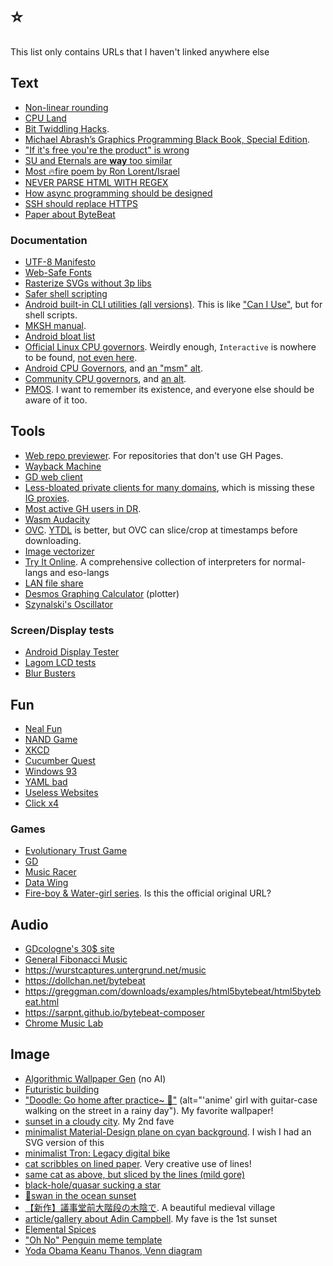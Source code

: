 # ⭐
This list only contains URLs that I haven't linked anywhere else

## Text
- [Non-linear rounding](https://brodowsky.it-sky.net/2015/02/06/geometric-and-harmonic-rounding)
- [CPU Land](https://cpu.land)
- [Bit Twiddling Hacks](https://graphics.stanford.edu/~seander/bithacks.html).
- [Michael Abrash’s Graphics Programming Black Book, Special Edition](https://jagregory.com/abrash-black-book).
- ["If it's free you're the product" is wrong](https://techdirt.com/2012/12/20/stop-saying-if-youre-not-paying-youre-product)
- [SU and Eternals are **way** too similar](https://vulture.com/2022/01/eternals-is-just-the-plot-of-steven-universe.html)
- [Most 🔥fire poem by Ron Lorent/Israel](https://cdn.verbub.com/images/ella-queria-signos-de-admiracion-el-le-daba-signos-de-interrogacion-el-112821.jpg)
- [NEVER PARSE HTML WITH REGEX](https://stackoverflow.com/questions/1732348/regex-match-open-tags-except-xhtml-self-contained-tags/1732454#1732454)
- [How async programming should be designed](https://journal.stuffwithstuff.com/2015/02/01/what-color-is-your-function)
- [SSH should replace HTTPS](https://shazow.net/posts/ssh-how-does-it-even)
- [Paper about ByteBeat](https://countercomplex.blogspot.com/2011/10/algorithmic-symphonies-from-one-line-of.html)

### Documentation
- [UTF-8 Manifesto](https://utf8everywhere.org)
- [Web-Safe Fonts](https://developer.mozilla.org/en-US/docs/Learn/CSS/Styling_text/Fundamentals#web_safe_fonts)
- [Rasterize SVGs without 3p libs](https://stackoverflow.com/questions/3975499/convert-svg-to-image-jpeg-png-etc-in-the-browser/74026755#74026755)
- [Safer shell scripting](https://sipb.mit.edu/doc/safe-shell)
- [Android built-in CLI utilities (all versions)](https://chromium.googlesource.com/aosp/platform/system/core/+/refs/heads/upstream/shell_and_utilities). This is like ["Can I Use"](https://caniuse.com), but for shell scripts.
- [MKSH manual](http://mirbsd.org/htman/i386/man1/mksh.htm).
- [Android bloat list](https://github.com/0x192/universal-android-debloater/blob/main/resources/assets/uad_lists.json)
- [Official Linux CPU governors](https://www.kernel.org/doc/html/latest/admin-guide/pm/cpufreq.html#generic-scaling-governors). Weirdly enough, `Interactive` is nowhere to be found, [not even here](https://www.kernel.org/doc/Documentation/cpu-freq/governors.txt).
- [Android CPU Governors](https://android.googlesource.com/kernel/common/+/a7827a2a60218b25f222b54f77ed38f57aebe08b/Documentation/cpu-freq/governors.txt), and [an "msm" alt](https://android.googlesource.com/kernel/msm/+/android-msm-marlin-3.18-nougat-dr1/Documentation/cpu-freq/governors.txt).
- [Community CPU governors](https://forum.xda-developers.com/t/cpu-governors-explained.1736168), and [an alt](https://xdaforums.com/t/cpu-governors-explained.1663809/).
- [PMOS](https://postmarketos.org). I want to remember its existence, and everyone else should be aware of it too.

## Tools
- [Web repo previewer](http://htmlpreview.github.io). For repositories that don't use GH Pages.
- [Wayback Machine](https://archive.org/web)
- [GD web client](https://gdbrowser.com)
- [Less-bloated private clients for many domains](https://codeberg.org/PrivacyDev/DPR-addon/src/branch/master/README.md), which is missing these [IG proxies](https://codeberg.org/ThePenguinDev/Proxigram/wiki/Instances).
- [Most active GH users in DR](https://committers.top/dominican_republic_public).
- [Wasm Audacity](https://wavacity.com)
- [OVC](https://onlinevideoconverter.com). [YTDL](https://github.com/ytdl-org/youtube-dl) is better, but OVC can slice/crop at timestamps before downloading.
- [Image vectorizer](https://svgco.de)
- [Try It Online](https://tio.run). A comprehensive collection of interpreters for normal-langs and eso-langs
- [LAN file share](https://pairdrop.net)
- [Desmos Graphing Calculator](https://desmos.com/calculator) (plotter)
- [Szynalski's Oscillator](https://szynalski.com/tone-generator)

### Screen/Display tests
- [Android Display Tester](https://play.google.com/store/apps/details?id=com.gombosdev.displaytester)
- [Lagom LCD tests](http://lagom.nl/lcd-test)
- [Blur Busters](https://testufo.com)

## Fun
- [Neal Fun](https://neal.fun)
- [NAND Game](https://nandgame.com)
- [XKCD](https://xkcd.com)
- [Cucumber Quest](https://cucumber.gigidigi.com/cq/page-1)
- [Windows 93](https://windows93.net)
- [YAML bad](https://noyaml.com)
- [Useless Websites](https://theuselessweb.com)
- [Click x4](https://clickclickclick.click)

### Games
- [Evolutionary Trust Game](http://ncase.me/trust)
- [GD](https://play.google.com/store/apps/details?id=com.robtopx.geometryjump)
- [Music Racer](https://play.google.com/store/apps/details?id=com.abstractart.music_racer)
- [Data Wing](https://play.google.com/store/apps/details?id=com.DanVogt.DATAWING)
- [Fire-boy & Water-girl series](https://fireboynwatergirl.com). Is this the official original URL?

## Audio
- [GDcologne's 30$ site](https://thirtydollar.website)
- [General Fibonacci Music](https://marcthespark.github.io/FibonacciMusicBox)
- https://wurstcaptures.untergrund.net/music
- https://dollchan.net/bytebeat
- https://greggman.com/downloads/examples/html5bytebeat/html5bytebeat.html
- https://sarpnt.github.io/bytebeat-composer
- [Chrome Music Lab](https://musiclab.chromeexperiments.com)

## Image
- [Algorithmic Wallpaper Gen](https://bggenerator.com) (no AI)
- [Futuristic building](https://cdn.midjourney.com/611bfcf1-78df-4dd2-853f-59d15efd6324/0_2.webp)
- ["Doodle: Go home after practice~ 🎸"](https://twitter.com/ttguweiz/status/789792797041635328) (alt="'anime' girl with guitar-case walking on the street in a rainy day"). My favorite wallpaper!
- [sunset in a cloudy city](https://pixiv.net/en/artworks/53727984). My 2nd fave
- [minimalist Material-Design plane on cyan background](https://pinterest.com/pin/652670170976893995). I wish I had an SVG version of this
- [minimalist Tron: Legacy digital bike](https://wallpapercave.com/wp/wp4939898.jpg)
- [cat scribbles on lined paper](https://i.imgur.com/LiaZKxX.jpg). Very creative use of lines!
- [same cat as above, but sliced by the lines (mild gore)](https://i.imgur.com/V3AZ5S0.jpeg)
- [black-hole/quasar sucking a star](https://deviantart.com/andrewvideos510art/art/Blaze-To-Galaxy-828750511)
- [🦢swan in the ocean sunset](https://pinterest.com/pin/swan-digital-art-4k-background--688558230527276725)
- [【新作】議事堂前大階段の木陰で](https://twitter.com/yyish/status/1614067352236326912?s=20&t=m9Vux0MvlMd1aBIMSAwhzQ). A beautiful medieval village
- [article/gallery about Adin Campbell](https://designyoutrust.com/2020/04/these-surreal-landscapes-look-like-they-are-from-another-planet). My fave is the 1st sunset
- [Elemental Spices](https://i.redd.it/q2fzkh53in171.jpg)
- ["Oh No" Penguin meme template](https://i.pinimg.com/736x/cc/f9/a0/ccf9a0a1f853d06263faa3e29f7c2702.jpg)
- [Yoda Obama Keanu Thanos, Venn diagram](https://reddit.com/r/memes/comments/cbzu2u/credit_to_udiebetic_dodobird_it_didnt_let_me)
